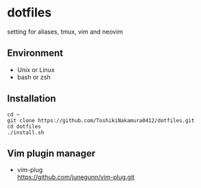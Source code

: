 # dotfiles
setting for aliases, tmux, vim and neovim
## Environment
- Unix or Linux
- bash or zsh
## Installation
```
cd ~
git clone https://github.com/ToshikiNakamura0412/dotfiles.git
cd dotfiles
./install.sh
```
## Vim plugin manager
- vim-plug<br>
https://github.com/junegunn/vim-plug.git
